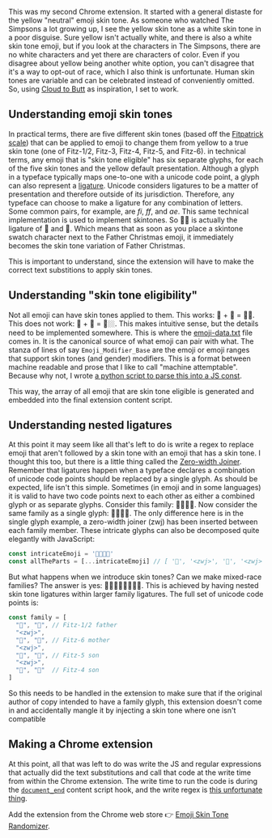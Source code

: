 This was my second Chrome extension. It started with a general distaste for the yellow "neutral" emoji skin tone. As someone who watched The Simpsons a lot growing up, I see the yellow skin tone as a white skin tone in a poor disguise. Sure yellow isn't actually white, and there is also a white skin tone emoji, but if you look at the characters in The Simpsons, there are no white characters and yet there are characters of color. Even if you disagree about yellow being another white option, you can't disagree that it's a way to opt-out of race, which I also think is unfortunate. Human skin tones are variable and can be celebrated instead of conveniently omitted. So, using [Cloud to Butt](https://github.com/panicsteve/cloud-to-butt) as inspiration, I set to work.

## Understanding emoji skin tones

In practical terms, there are five different skin tones (based off the [Fitpatrick scale](https://en.wikipedia.org/wiki/Fitzpatrick_scale)) that can be applied to emoji to change them from yellow to a true skin tone (one of Fitz-1/2, Fitz-3, Fitz-4, Fitz-5, and Fitz-6). in technical terms, any emoji that is "skin tone eligible" has six separate glyphs, for each of the five skin tones and the yellow default presentation. Although a glyph in a typeface typically maps one-to-one with a unicode code point, a glyph can also represent a [ligature](https://en.wikipedia.org/wiki/Typographic_ligature). Unicode considers ligatures to be a matter of presentation and therefore outside of its jurisdiction. Therefore, any typeface can choose to make a ligature for any combination of letters. Some common pairs, for example, are _fi_, _ff_, and _ae_. This same technical implementation is used to implement skintones. So 🎅🏿 is actually the ligature of 🎅 and 🏿. Which means that as soon as you place a skintone swatch character next to the Father Christmas emoji, it immediately becomes the skin tone variation of Father Christmas.

This is important to understand, since the extension will have to make the correct text substitions to apply skin tones.

## Understanding "skin tone eligibility"

Not all emoji can have skin tones applied to them. This works: 👶 + 🏼 = 👶🏼. This does not work: 🍭 + 🏼 = 🍭🏼. This makes intuitive sense, but the details need to be implemented somewhere. This is where the [emoji-data.txt](http://www.unicode.org/Public/emoji/11.0/emoji-data.txt) file comes in. It is the canonical source of what emoji can pair with what. The stanza of lines of say `Emoji_Modifier_Base` are the emoji or emoji ranges that support skin tones (and gender) modifiers. This is a format between machine readable and prose that I like to call "machine attemptable". Because why not, I wrote [a python script to parse this into a JS const](https://github.com/DingoEatingFuzz/chrome-emoji-skin-tone-randomizer/blob/master/bin/save-emoji-modifier-bases.py).

This way, the array of all emoji that are skin tone eligible is generated and embedded into the final extension content script.

## Understanding nested ligatures

At this point it may seem like all that's left to do is write a regex to replace emoji that aren't followed by a skin tone with an emoji that has a skin tone. I thought this too, but there is a little thing called the [Zero-width Joiner](https://en.wikipedia.org/wiki/Zero-width_joiner). Remember that ligatures happen when a typeface declares a combination of unicode code points should be replaced by a single glyph. As should be expected, life isn't this simple. Sometimes (in emoji and in some languages) it is valid to have two code points next to each other as either a combined glyph or as separate glyphs. Consider this family: 👨👩👦👦. Now consider the same family as a single glyph: 👨‍👩‍👦‍👦. The only difference here is in the single glyph example, a zero-width joiner (zwj) has been inserted between each family member. These intricate glyphs can also be decomposed quite elegantly with JavaScript:

```js
const intricateEmoji = '👨‍👩‍👦‍👦'
const allTheParts = [...intricateEmoji] // [ '👨', '<zwj>', '👩', '<zwj>', '👦', '<zwj>', '👦' ]
```

But what happens when we introduce skin tones? Can we make mixed-race families? The answer is yes: 👨🏻‍👩🏿‍👦🏾‍👦🏽. This is achieved by having nested skin tone ligatures within larger family ligatures. The full set of unicode code points is:
```js
const family = [
  "👨", "🏻", // Fitz-1/2 father
  "‍<zwj>",
  "👩", "🏿", // Fitz-6 mother
  "‍<zwj>",
  "👦", "🏾", // Fitz-5 son
  "‍<zwj>",
  "👦", "🏽"  // Fitz-4 son
]
```

So this needs to be handled in the extension to make sure that if the original author of copy intended to have a family glyph, this extension doesn't come in and accidentally mangle it by injecting a skin tone where one isn't compatible

## Making a Chrome extension

At this point, all that was left to do was write the JS and regular expressions that actually did the text substitutions and call that code at the write time from within the Chrome extension. The write time to run the code is during the [`document_end`](https://github.com/DingoEatingFuzz/chrome-emoji-skin-tone-randomizer/blob/master/src/manifest.json#L18-L23) content script hook, and the write regex is [this unfortunate thing](https://github.com/DingoEatingFuzz/chrome-emoji-skin-tone-randomizer/blob/master/src/postprocess.js#L3).

Add the extension from the Chrome web store 👉 [Emoji Skin Tone Randomizer](https://chrome.google.com/webstore/detail/emoji-skin-tone-randomize/ohhjagdgpnjmffkbdmgocehijcppnicj).
